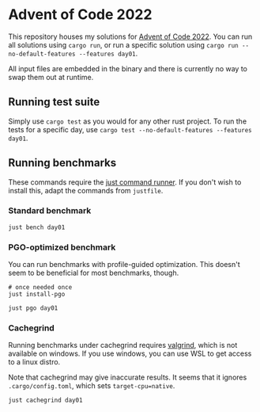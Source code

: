 # Advent of Code 2022

This repository houses my solutions for [Advent of Code 2022](https://adventofcode.com/2022). You can run all solutions
using `cargo run`, or run a specific solution using `cargo run --no-default-features --features day01`.

All input files are embedded in the binary and there is currently no way to swap them out at runtime.

## Running test suite
Simply use `cargo test` as you would for any other rust project. To run the tests for a specific day, use
`cargo test --no-default-features --features day01`.

## Running benchmarks
These commands require the [just command runner](https://just.systems). If you don't wish to
install this, adapt the commands from `justfile`.

### Standard benchmark
```shell
just bench day01
```

### PGO-optimized benchmark
You can run benchmarks with profile-guided optimization. This doesn't seem to be beneficial for most benchmarks, though.

```shell
# once needed once
just install-pgo

just pgo day01
```

### Cachegrind
Running benchmarks under cachegrind requires [valgrind](https://valgrind.org/), which is not
available on windows. If you use windows, you can use WSL to get access to a linux distro.

Note that cachegrind may give inaccurate results. It seems that it ignores `.cargo/config.toml`, which sets
`target-cpu=native`.

```shell
just cachegrind day01
```
